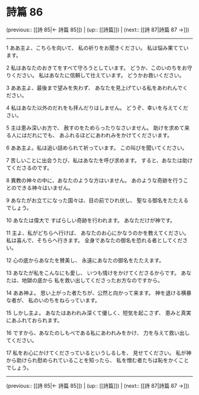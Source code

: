 # 詩篇 86

(previous:: [[詩 85|← 詩篇 85]]) | (up:: [[詩篇]]) | (next:: [[詩 87|詩篇 87 →]])

***


1 ああ主よ、こちらを向いて、 私の祈りをお聞きください。 私は悩み果てています。 

2 私はあなたのおきてをすべて守ろうとしています。 どうか、このいのちをお守りください。 私はあなたに信頼して仕えています。 どうかお救いください。 

3 ああ主よ、最後まで望みを失わず、 あなたを見上げている私をあわれんでください。 

4 私はあなた以外のだれをも拝んだりはしません。 どうぞ、幸いを与えてください。 

5 主は恵み深いお方で、 赦すのをためらったりなさいません。 助けを求めて来る人にはだれにでも、 あふれるほどにあわれみをかけてくださいます。 

6 ああ主よ。私は追い詰められて祈っています。 この叫びを聞いてください。 

7 苦しいことに出会うたび、私はあなたを呼び求めます。 すると、あなたは助けてくださるのです。 

8 異教の神々の中に、あなたのような方はいません。 あのような奇跡を行うことのできる神々はいません。 

9 あなたがお立てになった国々は、目の前でひれ伏し、 聖なる御名をたたえるでしょう。 

10 あなたは偉大で すばらしい奇跡を行われます。 あなただけが神です。 

11 主よ、私がどちらへ行けば、 あなたのお心にかなうのかを教えてください。 私は喜んで、そちらへ行きます。 全身であなたの御名を恐れる者としてください。 

12 心の底からあなたを賛美し、 永遠にあなたの御名をたたえます。 

13 あなたが私をこんなにも愛し、 いつも情けをかけてくださるからです。 あなたは、地獄の底から 私を救い出してくださったお方なのですから。 

14 ああ神よ。 思い上がった者たちが、公然と向かって来ます。 神を退ける横暴な者が、 私のいのちをねらっています。 

15 しかし主よ。 あなたはあわれみ深くて優しく、短気を起こさず、 恵みと真実にあふれておられます。 

16 ですから、あなたのしもべである私にあわれみをかけ、 力を与えて救い出してください。 

17 私をお心にかけてくださっているというしるしを、 見せてください。 私が神から助けられ慰められていることを知ったら、 私を憎む者たちは恥をかくことでしょう。

***

(previous:: [[詩 85|← 詩篇 85]]) | (up:: [[詩篇]]) | (next:: [[詩 87|詩篇 87 →]])
